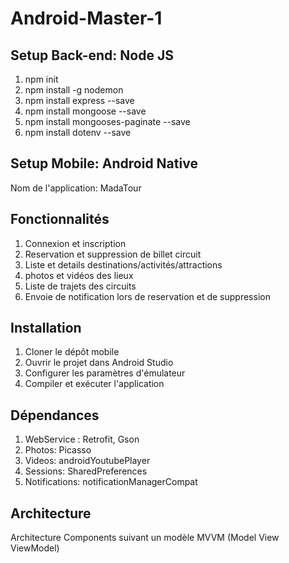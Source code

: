 # Android-Master-1
## Setup Back-end: Node JS
1. npm init
2. npm install -g nodemon  
3. npm install express --save 
4. npm install mongoose --save
5. npm install mongooses-paginate --save
6. npm install dotenv --save
## Setup Mobile: Android Native
Nom de l'application: MadaTour
## Fonctionnalités
1. Connexion et inscription
2. Reservation et suppression de billet circuit
3. Liste et details destinations/activités/attractions
4. photos et vidéos des lieux
5. Liste de trajets des circuits
6. Envoie de notification lors de reservation et de suppression
## Installation
1. Cloner le dépôt mobile
2. Ouvrir le projet dans Android Studio
3. Configurer les paramètres d'émulateur
4. Compiler et exécuter l'application
## Dépendances
1. WebService : Retrofit, Gson
2. Photos: Picasso
3. Videos: androidYoutubePlayer
4. Sessions: SharedPreferences
5. Notifications: notificationManagerCompat
## Architecture
Architecture Components suivant un modèle MVVM (Model View ViewModel)
